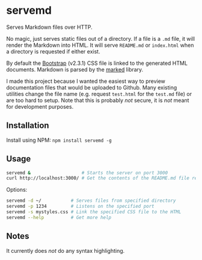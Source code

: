 # servemd

Serves Markdown files over HTTP.

No magic, just serves static files out of a directory. If a file is a `.md`
file, it will render the Markdown into HTML. It will serve `README.md` or
`index.html` when a directory is requested if either exist.

By default the [Bootstrap](http://twitter.github.com/bootstrap/) (v2.3.1) CSS
file is linked to the generated HTML documents. Markdown is parsed by the
[marked](https://github.com/chjj/marked) library.

I made this project because I wanted the easiest way to preview documentation
files that would be uploaded to Github. Many existing utilities change the file
name (e.g. request `test.html` for the `test.md` file) or are too hard to
setup. Note that this is probably *not* secure, it is *not* meant for
development purposes.

## Installation

Install using NPM: `npm install servemd -g`

## Usage

```sh
servemd &                   # Starts the server on port 3000
curl http://localhost:3000/ # Get the contents of the README.md file rendered
```

Options:

```sh
servemd -d ~/           # Serves files from specified directory
servemd -p 1234         # Listens on the specified port
servemd -s mystyles.css # Link the specified CSS file to the HTML
servemd --help          # Get more help
```

## Notes

It currently does *not* do any syntax highlighting.

